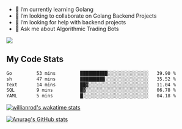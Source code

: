 
- 🌱 I’m currently learning Golang
- 👯 I’m looking to collaborate on Golang Backend Projects
- 🤔 I’m looking for help with backend projects
- 💬 Ask me about Algorithmic Trading Bots

![](https://github-profile-trophy.vercel.app/?username=kevinbarrero)

## My Code Stats

<!--START_SECTION:waka-->

```txt
Go         53 mins         ██████████░░░░░░░░░░░░░░░   39.90 %
sh         47 mins         █████████░░░░░░░░░░░░░░░░   35.52 %
Text       14 mins         ██▓░░░░░░░░░░░░░░░░░░░░░░   11.04 %
SQL        9 mins          █▓░░░░░░░░░░░░░░░░░░░░░░░   06.78 %
YAML       5 mins          █░░░░░░░░░░░░░░░░░░░░░░░░   04.18 %
```

<!--END_SECTION:waka-->

[![willianrod's wakatime stats](https://github-readme-stats.vercel.app/api/wakatime?username=holdandup&layout=compact&theme=react&custom_title=Wakatime%20All%20Time%20Stats&langs_count=8)](https://github.com/anuraghazra/github-readme-stats)

[![Anurag's GitHub stats](https://github-readme-stats.vercel.app/api?username=Kevinbarrero)](https://github.com/anuraghazra/github-readme-stats)




